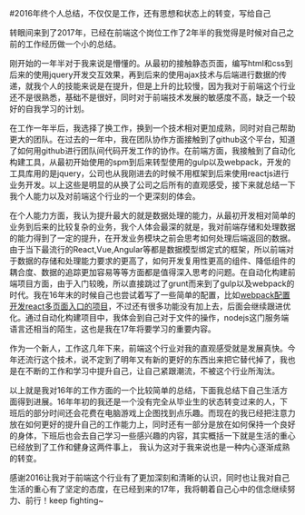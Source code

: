 #2016年终个人总结，不仅仅是工作，还有思想和状态上的转变，写给自己

转眼间来到了2017年，已经在前端这个岗位工作了2年半的我觉得是时候对自己之前的工作经历做一个小的总结。

刚开始的一年半对于我来说是懵懂的。从最初的接触静态页面，编写html和css到后来的使用jquery开发交互效果，再到后来的使用ajax技术与后端进行数据的传递，就我个人的技能来说是在提升，但是上升的比较慢，因为我对于前端这个行业还不是很熟悉，基础不是很好，同时对于前端技术发展的敏感度不高，缺乏一个较好的自我学习的计划。

在工作一年半后，我选择了换工作，换到一个技术相对更加成熟，同时对自己帮助更大的团队。在过去的一年中，我在团队协作方面接触到了github这个平台，知道了如何用github进行团队间代码开发工作的协作。在前端方面，我接触到了自动化构建工具，从最初开始使用的spm到后来转型使用的gulp以及webpack，开发的工具库用的是jquery，公司也从我刚进去的时候不用框架到后来使用reactjs进行业务开发。以上这些是明显的从换了公司之后所有的直观感受，接下来就总结一下我个人能力以及对前端这个行业的一个更深刻的体会。

在个人能力方面，我认为提升最大的就是数据处理的能力，从最初开发相对简单的业务到后来的比较复杂的业务，我个人体会最深的就是，我对前端存储和处理数据的能力得到了一定的提升，在开发业务模块之前会思考如何处理后端返回的数据。由于当下最流行的React,Vue,Angular等都是数据模型绑定式的框架，所以前端对于数据的存储和处理能力要求的更高了，如何开发复用性更高的组件、降低组件的耦合度、数据的追踪更加容易等等方面都是值得深入思考的问题。在自动化构建前端项目方面，由于入门较晚，所以直接跳过了grunt而来到了gulp以及webpack的时代。我在16年末的时候自己也尝试着写了一些简单的配置，比如[webpack配置开发react多页面入口的项目](https://github.com/superRzx/Webpack-react-MPA)，不过还有很多功能没有加上去，后面会继续跟进优化。通过自动化构建项目中，我体会到自己对于文件的操作，nodejs这门服务端语言还相当的陌生，这也是我在17年将要学习的重要内容。

作为一个新人，工作这几年下来，前端这个行业对我的直观感受就是发展真快。今年还流行这个技术，说不定到了明年又有新的更好的东西出来把它替代掉了，我也是在不断的工作和学习中提升自己，让自己紧跟潮流，不被这个行业所淘汰。

以上就是我对16年的工作方面的一个比较简单的总结，下面我总结下自己生活方面得到进展。16年年初的我还是一个没有完全从毕业生的状态转变过来的人，下班后的部分时间还会花费在电脑游戏上企图找到点乐趣。而现在的我已经把注意力放在如何更好的提升自己的工作能力上，同时还有一部分是放在如何保持一个良好的身体，下班后也会去自己学习一些感兴趣的内容，其实概括一下就是生活的重心已经放到了工作和健身这两件事上，
我认为这对于我来说也是一种内心逐渐成熟的转变。

感谢2016让我对于前端这个行业有了更加深刻和清晰的认识，同时也让我对自己生活的重心有了坚定的态度，在已经到来的17年，我将朝着自己心中的信念继续努力、前行！keep fighting~

